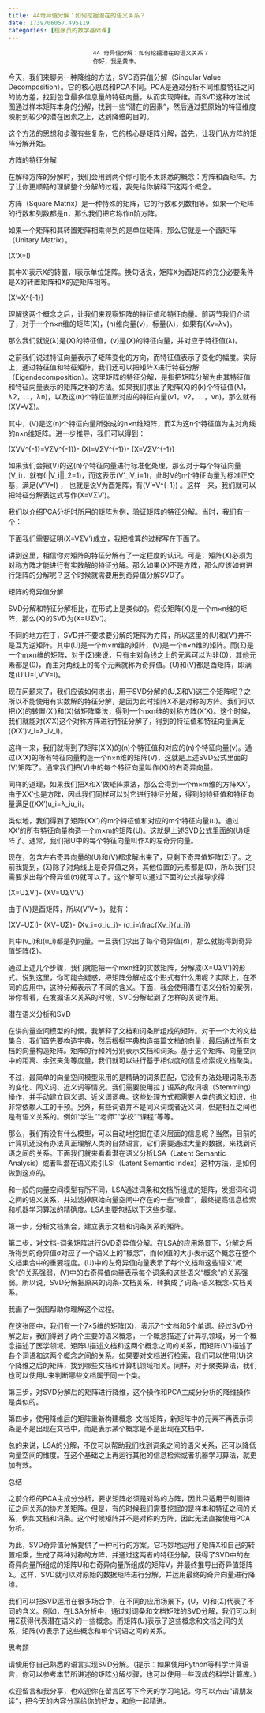 ```yaml
---
title: 44奇异值分解：如何挖掘潜在的语义关系？
date: 1739706057.495119
categories: [程序员的数学基础课]
---
```

                            44 奇异值分解：如何挖掘潜在的语义关系？
                            你好，我是黄申。

今天，我们来聊另一种降维的方法，SVD奇异值分解（Singular Value Decomposition）。它的核心思路和PCA不同。PCA是通过分析不同维度特征之间的协方差，找到包含最多信息量的特征向量，从而实现降维。而SVD这种方法试图通过样本矩阵本身的分解，找到一些“潜在的因素”，然后通过把原始的特征维度映射到较少的潜在因素之上，达到降维的目的。

这个方法的思想和步骤有些复杂，它的核心是矩阵分解，首先，让我们从方阵的矩阵分解开始。

方阵的特征分解

在解释方阵的分解时，我们会用到两个你可能不太熟悉的概念：方阵和酉矩阵。为了让你更顺畅的理解整个分解的过程，我先给你解释下这两个概念。

方阵（Square Matrix）是一种特殊的矩阵，它的行数和列数相等。如果一个矩阵的行数和列数都是n，那么我们把它称作n阶方阵。

如果一个矩阵和其转置矩阵相乘得到的是单位矩阵，那么它就是一个酉矩阵（Unitary Matrix）。

\(X’X=I\)

其中X’表示X的转置，I表示单位矩阵。换句话说，矩阵X为酉矩阵的充分必要条件是X的转置矩阵和X的逆矩阵相等。

\(X’=X^{-1}\)

理解这两个概念之后，让我们来观察矩阵的特征值和特征向量。前两节我们介绍了，对于一个n×n维的矩阵\(X\)，\(n\)维向量\(v\)，标量\(λ\)，如果有\(Xv=λv\)。

那么我们就说\(λ\)是\(X\)的特征值，\(v\)是\(X\)的特征向量，并对应于特征值\(λ\)。

之前我们说过特征向量表示了矩阵变化的方向，而特征值表示了变化的幅度。实际上，通过特征值和特征矩阵，我们还可以把矩阵X进行特征分解（Eigendecomposition）。这里矩阵的特征分解，是指把矩阵分解为由其特征值和特征向量表示的矩阵之积的方法。如果我们求出了矩阵\(X\)的\(k\)个特征值\(λ1，λ2，…，λn\)，以及这\(n\)个特征值所对应的特征向量\(v1，v2，…，vn\)，那么就有\(XV=VΣ\)。

其中，\(V\)是这\(n\)个特征向量所张成的n×n维矩阵，而Σ为这n个特征值为主对角线的n×n维矩阵。进一步推导，我们可以得到：

\(XVV^{-1}=VΣV^{-1}\)-
\(XI=VΣV^{-1}\)-
\(X=VΣV^{-1}\)

如果我们会把\(V\)的这\(n\)个特征向量进行标准化处理，那么对于每个特征向量\(V\_i\)，就有\(||V\_i||\_2=1\)，而这表示\(V’\_iV\_i=1\)，此时V的n个特征向量为标准正交基，满足\(V’V=I\) ， 也就是说V为酉矩阵，有\(V’=V^{-1}\) 。这样一来，我们就可以把特征分解表达式写作\(X=VΣV’\)。

我们以介绍PCA分析时所用的矩阵为例，验证矩阵的特征分解。当时，我们有一个：



下面我们需要证明\(X=VΣV’\)成立，我把推算的过程写在下面了。



讲到这里，相信你对矩阵的特征分解有了一定程度的认识。可是，矩阵\(X\)必须为对称方阵才能进行有实数解的特征分解。那么如果\(X\)不是方阵，那么应该如何进行矩阵的分解呢？这个时候就需要用到奇异值分解SVD了。

矩阵的奇异值分解

SVD分解和特征分解相比，在形式上是类似的。假设矩阵\(X\)是一个m×n维的矩阵，那么\(X\)的SVD为\(X=UΣV’\)。

不同的地方在于，SVD并不要求要分解的矩阵为方阵，所以这里的\(U\)和\(V’\)并不是互为逆矩阵。其中\(U\)是一个m×m维的矩阵，\(V\)是一个n×n维的矩阵。而\(Σ\)是一个m×n维的矩阵，对于\(Σ\)来说，只有主对角线之上的元素可以为非\(0\)，其他元素都是\(0\)，而主对角线上的每个元素就称为奇异值。\(U\)和\(V\)都是酉矩阵，即满足\(U’U=I,V’V=I\)。

现在问题来了，我们应该如何求出，用于SVD分解的\(U,Σ和V\)这三个矩阵呢？之所以不能使用有实数解的特征分解，是因为此时矩阵X不是对称的方阵。我们可以把\(X\)的转置\(X’\)和\(X\)做矩阵乘法，得到一个n×n维的对称方阵\(X’X\)。这个时候，我们就能对\(X’X\)这个对称方阵进行特征分解了，得到的特征值和特征向量满足\((XX’)v\_i=λ\_iv\_i\)。

这样一来，我们就得到了矩阵\(X’X\)的\(n\)个特征值和对应的\(n\)个特征向量\(v\)。通过\(X’X\)的所有特征向量构造一个n×n维的矩阵\(V\)，这就是上述SVD公式里面的\(V\)矩阵了。通常我们把\(V\)中的每个特征向量叫作\(X\)的右奇异向量。

同样的道理，如果我们把X和X’做矩阵乘法，那么会得到一个m×m维的方阵XX’。由于XX’也是方阵，因此我们同样可以对它进行特征分解，得到的特征值和特征向量满足\((XX’)u\_i=λ\_iu\_i\)。

类似地，我们得到了矩阵\(XX’\)的m个特征值和对应的m个特征向量\(u\)。通过XX’的所有特征向量构造一个m×m的矩阵\(U\)。这就是上述SVD公式里面的\(U\)矩阵了。通常，我们把U中的每个特征向量叫作X的左奇异向量。

现在，包含左右奇异向量的\(U\)和\(V\)都求解出来了，只剩下奇异值矩阵\(Σ\)了。之前我提到，\(Σ\)除了对角线上是奇异值之外，其他位置的元素都是\(0\)，所以我们只需要求出每个奇异值\(σ\)就可以了。这个解可以通过下面的公式推导求得：

\(X=UΣV’\)-
\(XV=UΣV’V\)

由于\(V\)是酉矩阵，所以\(V’V=I\)，就有：

\(XV=UΣI\)-
\(XV=UΣ\)-
\(Xv\_i=σ\_iu\_i\)-
\(σ\_i=\\frac{Xv\_i}{u\_i}\)

其中\(v\_i\)和\(u\_i\)都是列向量。一旦我们求出了每个奇异值\(σ\)，那么就能得到奇异值矩阵\(Σ\)。

通过上述几个步骤，我们就能把一个mxn维的实数矩阵，分解成\(X=UΣV’\)的形式。说到这里，你可能会疑惑，把矩阵分解成这个形式有什么用呢？实际上，在不同的应用中，这种分解表示了不同的含义。下面，我会使用潜在语义分析的案例，带你看看，在发掘语义关系的时候，SVD分解起到了怎样的关键作用。

潜在语义分析和SVD

在讲向量空间模型的时候，我解释了文档和词条所组成的矩阵。对于一个大的文档集合，我们首先要构造字典，然后根据字典构造每篇文档的向量，最后通过所有文档的向量构造矩阵。矩阵的行和列分别表示文档和词条。基于这个矩阵、向量空间中的距离、余弦夹角等度量，我们就可以进行基于相似度的信息检索或文档聚类。

不过，最简单的向量空间模型采用的是精确的词条匹配，它没有办法处理词条形态的变化、同义词、近义词等情况。我们需要使用拉丁语系的取词根（Stemming）操作，并手动建立同义词、近义词词典。这些处理方式都需要人类的语义知识，也非常依赖人工的干预。另外，有些词语并不是同义词或者近义词，但是相互之间也是有语义关系的。例如“学生”“老师”“学校”“课程”等等。

那么，我们有没有什么模型，可以自动地挖掘在语义层面的信息呢？当然，目前的计算机还没有办法真正理解人类的自然语言，它们需要通过大量的数据，来找到词语之间的关系。下面我们就来看看潜在语义分析LSA（Latent Semantic Analysis）或者叫潜在语义索引LSI（Latent Semantic Index）这种方法，是如何做到这点的。

和一般的向量空间模型有所不同，LSA通过词条和文档所组成的矩阵，发掘词和词之间的语义关系，并过滤掉原始向量空间中存在的一些“噪音”，最终提高信息检索和机器学习算法的精确度。LSA主要包括以下这些步骤。

第一步，分析文档集合，建立表示文档和词条关系的矩阵。

第二步，对文档-词条矩阵进行SVD奇异值分解。在LSA的应用场景下，分解之后所得到的奇异值σ对应了一个语义上的“概念”，而\(σ\)值的大小表示这个概念在整个文档集合中的重要程度。\(U\)中的左奇异值向量表示了每个文档和这些语义“概念”的关系强弱，\(V\)中的右奇异值向量表示每个词条和这些语义“概念”的关系强弱。所以说，SVD分解把原来的词条-文档关系，转换成了词条-语义概念-文档关系。

我画了一张图帮助你理解这个过程。



在这张图中，我们有一个7×5维的矩阵\(X\)，表示7个文档和5个单词。经过SVD分解之后，我们得到了两个主要的语义概念，一个概念描述了计算机领域，另一个概念描述了医学领域。矩阵U描述文档和这两个概念之间的关系，而矩阵\(V’\)描述了各个词语和这两个概念之间的关系。如果要对文档进行检索，我们可以使用\(U\)这个降维之后的矩阵，找到哪些文档和计算机领域相关。同样，对于聚类算法，我们也可以使用U来判断哪些文档属于同一个类。

第三步，对SVD分解后的矩阵进行降维，这个操作和PCA主成分分析的降维操作是类似的。

第四步，使用降维后的矩阵重新构建概念-文档矩阵，新矩阵中的元素不再表示词条是不是出现在文档中，而是表示某个概念是不是出现在文档中。

总的来说，LSA的分解，不仅可以帮助我们找到词条之间的语义关系，还可以降低向量空间的维度。在这个基础之上再运行其他的信息检索或者机器学习算法，就更加有效。

总结

之前介绍的PCA主成分分析，要求矩阵必须是对称的方阵，因此只适用于刻画特征之间关系的协方差矩阵。但是，有的时候我们需要挖掘的是样本和特征之间的关系，例如文档和词条。这个时候矩阵并不是对称的方阵，因此无法直接使用PCA分析。

为此，SVD奇异值分解提供了一种可行的方案。它巧妙地运用了矩阵X和自己的转置相乘，生成了两种对称的方阵，并通过这两者的特征分解，获得了SVD中的左奇异向量所组成的矩阵U和右奇异向量所组成的矩阵V，并最终推导出奇异值矩阵Σ。这样，SVD就可以对原始的数据矩阵进行分解，并运用最终的奇异向量进行降维。

我们可以把SVD运用在很多场合中，在不同的应用场景下，\(U，V\)和\(Σ\)代表了不同的含义。例如，在LSA分析中，通过对词条和文档矩阵的SVD分解，我们可以利用Σ获得代表潜在语义的一些概念。而矩阵\(U\)表示了这些概念和文档之间的关系，矩阵\(V\)表示了这些概念和单个词语之间的关系。

思考题

请使用你自己熟悉的语言实现SVD分解。（提示：如果使用Python等科学计算语言，你可以参考本节所讲述的矩阵分解步骤，也可以使用一些现成的科学计算库。）

欢迎留言和我分享，也欢迎你在留言区写下今天的学习笔记。你可以点击“请朋友读”，把今天的内容分享给你的好友，和他一起精进。

                        
                        
                            